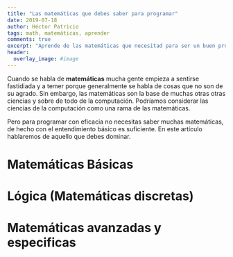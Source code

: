 ```yaml
---
title: "Las matemáticas que debes saber para programar"
date: 2019-07-18
author: Héctor Patricio
tags: math, matemáticas, aprender
comments: true
excerpt: "Aprende de las matemáticas que necesitad para ser un buen programador."
header:
  overlay_image: #image
---
```


Cuando se habla de **matemáticas** mucha gente empieza a sentirse fastidiada y a temer porque generalmente se habla de cosas que no son de su agrado. Sin embargo, las matemáticas son la base de muchas otras otras ciencias y sobre de todo de la computación. Podríamos considerar las ciencias de la computación como una rama de las matemáticas.

Pero para programar con eficacia no necesitas saber muchas matemáticas, de hecho con el entendimiento básico es suficiente. En este artículo hablaremos de aquello que debes dominar.

# Matemáticas Básicas

# Lógica (Matemáticas discretas)

# Matemáticas avanzadas y especificas
